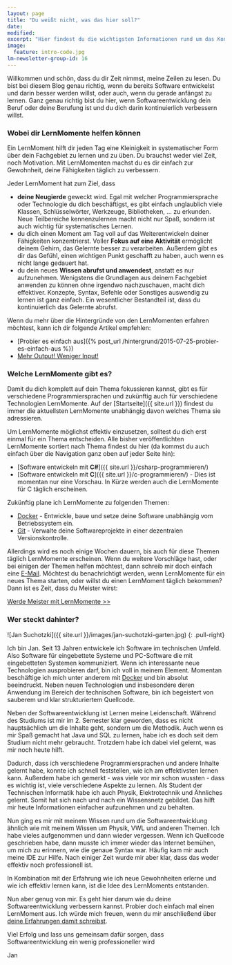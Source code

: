 ```yaml
---
layout: page
title: "Du weißt nicht, was das hier soll?"
date: 
modified:
excerpt: "Hier findest du die wichtigsten Informationen rund um das Konzept des LernMoments."
image:
  feature: intro-code.jpg
lm-newsletter-group-id: 16
---
```


Willkommen und schön, dass du dir Zeit nimmst, meine Zeilen zu lesen. Du bist bei diesem Blog genau richtig, wenn du bereits Software entwickelst und darin besser werden willst, oder auch, wenn du gerade anfängst zu lernen. Ganz genau richtig bist du hier, wenn Softwareentwicklung dein Beruf oder deine Berufung ist und du dich darin kontinuierlich verbessern willst.

### Wobei dir LernMomente helfen können

Ein LernMoment hilft dir jeden Tag eine Kleinigkeit in systematischer Form über dein Fachgebiet zu lernen und zu üben. Du brauchst weder viel Zeit, noch Motivation. Mit LernMomenten machst du es dir einfach zur Gewohnheit, deine Fähigkeiten täglich zu verbessern.

Jeder LernMoment hat zum Ziel, dass

-	**deine Neugierde** geweckt wird. Egal mit welcher Programmiersprache oder Technologie du dich beschäftigst, es gibt einfach unglaublich viele Klassen, Schlüsselwörter, Werkzeuge, Bibliotheken, ... zu erkunden. Neue Teilbereiche kennenzulernen macht nicht nur Spaß, sondern ist auch wichtig für systematisches Lernen.
-	du dich einen Moment am Tag voll auf das Weiterentwickeln deiner Fähigkeiten konzentrierst. Voller **Fokus auf eine Aktivität** ermöglicht deinem Gehirn, das Gelernte besser zu verarbeiten. Außerdem gibt es dir das Gefühl, einen wichtigen Punkt geschafft zu haben, auch wenn es nicht lange gedauert hat.
-	du dein neues **Wissen abrufst und anwendest**, anstatt es nur aufzunehmen. Wenigstens die Grundlagen aus deinem Fachgebiet anwenden zu können ohne irgendwo nachzuschauen, macht dich effektiver. Konzepte, Syntax, Befehle oder Sonstiges auswendig zu lernen ist ganz einfach. Ein wesentlicher Bestandteil ist, dass du kontinuierlich das Gelernte abrufst.

Wenn du mehr über die Hintergründe von den LernMomenten erfahren möchtest, kann ich dir folgende Artikel empfehlen:

-	[Probier es einfach aus]({% post_url /hintergrund/2015-07-25-probier-es-einfach-aus %})
-	[Mehr Output! Weniger Input!](/hintergrund/mehr-output-weniger-input/)

### Welche LernMomente gibt es?

Damit du dich komplett auf dein Thema fokussieren kannst, gibt es für verschiedene Programmiersprachen und zukünftig auch für verschiedene Technologien LernMomente. Auf der [Startseite]({{ site.url }}) findest du immer die aktuellsten LernMomente unabhängig davon welches Thema sie adressieren.

Um LernMomente möglichst effektiv einzusetzen, solltest du dich erst einmal für ein Thema entscheiden. Alle bisher veröffentlichten LernMomente sortiert nach Thema findest du hier (da kommst du auch einfach über die Navigation ganz oben auf jeder Seite hin):

-	[Software entwickeln mit **C#**]({{ site.url }}/csharp-programmieren/)
-	[Software entwickeln mit **C**]({{ site.url }}/c-programmieren/) - Dies ist momentan nur eine Vorschau. In Kürze werden auch die LernMomente für C täglich erscheinen.

Zukünftig plane ich LernMomente zu folgenden Themen:

-    [Docker](http://www.docker.com) - Entwickle, baue und setze deine Software unabhängig vom Betriebssystem ein.
-    [Git](http://git-scm.com/book/de/v1) - Verwalte deine Softwareprojekte in einer dezentralen Versionskontrolle.

Allerdings wird es noch einige Wochen dauern, bis auch für diese Themen täglich LernMomente erscheinen. Wenn du weitere Vorschläge hast, oder bei einigen der Themen helfen möchtest, dann schreib mir doch einfach eine <a href="mailto:jan@lernmoment.de">E-Mail<a/>. Möchtest du benachrichtigt werden, wenn LernMomente für ein neues Thema starten, oder willst du einen LernMoment täglich bekommen? Dann ist es Zeit, dass du Meister wirst:

<a markdown="0" href="{{ site.url }}/werde-meister/" class="notice-button">Werde Meister mit LernMomente >></a>

### Wer steckt dahinter?

![Jan Suchotzki]({{ site.url }}/images/jan-suchotzki-garten.jpg)
{: .pull-right}

Ich bin Jan. Seit 13 Jahren entwickele ich Software im technischen Umfeld. Also Software für eingebettete Systeme und PC-Software die mit eingebetteten Systemen kommuniziert. Wenn ich interessante neue Technologien ausprobieren darf, bin ich voll in meinem Element. Momentan beschäftige ich mich unter anderem mit [Docker](http://www.docker.com) und bin absolut beeindruckt. Neben neuen Technologien und insbesondere deren Anwendung im Bereich der technischen Software, bin ich begeistert von sauberem und klar strukturiertem Quellcode.

Neben der Softwareentwicklung ist Lernen meine Leidenschaft. Während des Studiums ist mir im 2. Semester klar geworden, dass es nicht hauptsächlich um die Inhalte geht, sondern um die Methodik. Auch wenn es mir Spaß gemacht hat Java und SQL zu lernen, habe ich es doch seit dem Studium nicht mehr gebraucht. Trotzdem habe ich dabei viel gelernt, was mir noch heute hilft.

Dadurch, dass ich verschiedene Programmiersprachen und andere Inhalte gelernt habe, konnte ich schnell feststellen, wie ich am effektivsten lernen kann. Außerdem habe ich gemerkt - was viele vor mir schon wussten - dass es wichtig ist, viele verschiedene Aspekte zu lernen. Als Student der Technischen Informatik habe ich auch Physik, Elektrotechnik und Ähnliches gelernt. Somit hat sich nach und nach ein Wissensnetz gebildet. Das hilft mir heute Informationen einfacher aufzunehmen und zu behalten.

Nun ging es mir mit meinem Wissen rund um die Softwareentwicklung ähnlich wie mit meinem Wissen um Physik, VWL und anderen Themen. Ich habe vieles aufgenommen und dann wieder vergessen. Wenn ich Quellcode geschrieben habe, dann musste ich immer wieder das Internet bemühen, um mich zu erinnern, wie die genaue Syntax war. Häufig kam mir auch meine IDE zur Hilfe. Nach einiger Zeit wurde mir aber klar, dass das weder effektiv noch professionell ist.

In Kombination mit der Erfahrung wie ich neue Gewohnheiten erlerne und wie ich effektiv lernen kann, ist die Idee des LernMoments entstanden.

Nun aber genug von mir. Es geht hier darum wie du deine Softwareentwicklung verbessern kannst. Probier doch einfach mal einen LernMoment aus. Ich würde mich freuen, wenn du mir anschließend über <a href="mailto:jan@lernmoment.de">deine Erfahrungen damit schreibst<a/>.

Viel Erfolg und lass uns gemeinsam dafür sorgen, dass Softwareentwicklung ein wenig professioneller wird

Jan

